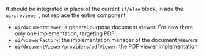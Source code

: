 <!---
channel: frontendchanges
release: 'Sprint 33'
permissions:
    - public
contributors:
    - 'Jean-Sébastien Conan'
--->

It should be integrated in place of the current `if/else` block, inside the `ui/previewer`, not replace the entire component

- `ui/documentViewer`: a general purpose document viewer. For now there only one implementation, targeting PDF.
- `ui/viewerFactory`: the implementation manager of the document viewers
- `ui/documentViewer/providers/pdfViewer`: the PDF viewer implementation